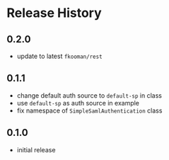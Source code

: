 # Release History

## 0.2.0
- update to latest `fkooman/rest`

## 0.1.1
- change default auth source to `default-sp` in class
- use `default-sp` as auth source in example
- fix namespace of `SimpleSamlAuthentication` class

## 0.1.0 
- initial release
